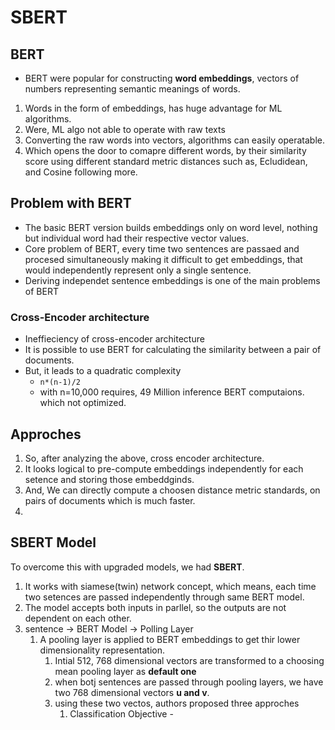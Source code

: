 # SBERT

## BERT
- BERT were popular for constructing **word embeddings**, vectors of numbers representing semantic meanings of words.

1. Words in the form of embeddings, has huge advantage for ML algorithms.
2. Were, ML algo not able to operate with raw texts
3. Converting the raw words into vectors, algorithms can easily operatable.
4. Which opens the door to comapre different words, by their similarity score using different standard metric distances such as, Ecludidean, and Cosine following more.

## Problem with BERT
- The basic BERT version builds embeddings only on word level, nothing but individual word had their respective vector values.
- Core problem of BERT, every time two sentences are passaed and procesed simultaneously making it difficult to get embeddings, that would independently represent only a single sentence.
- Deriving independet sentence embeddings is one of the main problems of BERT
  


### Cross-Encoder architecture
- Ineffieciency of cross-encoder architecture
- It is possible to use BERT for calculating the similarity between a pair of documents.
- But, it leads to a quadratic complexity
  - ``` n*(n-1)/2 ```
  - with n=10,000 requires, 49 Million inference BERT computaions. which not optimized.

## Approches
1. So, after analyzing the above, cross encoder architecture.
2. It looks logical to pre-compute embeddings independently for each  setence and storing those embeddginds.
3. And, We can directly compute a choosen distance metric standards, on pairs of documents which is much faster.
4. 


## SBERT Model
To overcome this with upgraded models, we had **SBERT**.
1. It works with siamese(twin) network concept, which means, each time two setences are passed independently through same BERT model. 
2. The model accepts both inputs in parllel, so the outputs are not dependent on each other.
3. sentence -> BERT Model -> Polling Layer
   1. A pooling layer is applied to BERT embeddings to get thir lower dimensionality representation.
      1. Intial 512, 768 dimensional vectors are transformed to a choosing mean pooling layer as **default one**
      2. when botj sentences are passed through pooling layers, we have two 768 dimensional vectors **u and v**.
      3. using these two vectos, authors proposed three approches
         1. Classification Objective - 
